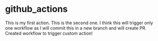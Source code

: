 # github_actions

This is my first action.
This is the second one.
I think this will trigger only one workflow as I will commit this in a new branch and will create PR.
Created workflow to trigger custom action!
